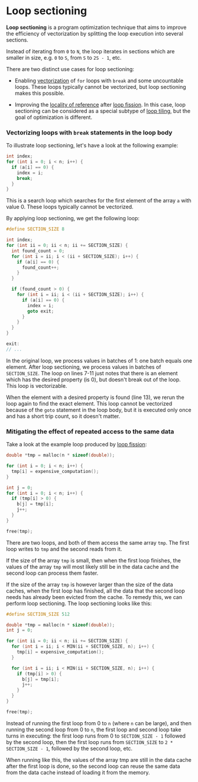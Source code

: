 # Loop sectioning

**Loop sectioning** is a program optimization technique that aims to improve the
efficiency of vectorization by splitting the loop execution into several
sections.

Instead of iterating from `0` to `N`, the loop iterates in sections which are
smaller in size, e.g. `0` to `S`, from `S` to `2S - 1`, etc.

There are two distinct use cases for loop sectioning:

* Enabling [vectorization](Vectorization.md) of `for` loops with
`break` and some uncountable loops. These loops typically cannot be vectorized,
but loop sectioning makes this possible.

* Improving the [locality of reference](Locality-of-reference.md)
after [loop fission](Loop-fission.md). In this case, loop sectioning
can be considered as a special subtype of
[loop tiling](Loop-tiling.md), but the goal of optimization is
different.

### Vectorizing loops with `break` statements in the loop body

To illustrate loop sectioning, let's have a look at the following example:

```c
int index;
for (int i = 0; i < n; i++) {
  if (a[i] == 0) {
    index = i;
    break;
  }
}
```

This is a search loop which searches for the first element of the array `a` with
value 0. These loops typically cannot be vectorized.

By applying loop sectioning, we get the following loop:

```c
#define SECTION_SIZE 8

int index;
for (int ii = 0; ii < n; ii += SECTION_SIZE) {
  int found_count = 0;
  for (int i = ii; i < (ii + SECTION_SIZE); i++) {
    if (a[i] == 0) {
      found_count++;
    }
  }

  if (found_count > 0) {
    for (int i = ii; i < (ii + SECTION_SIZE); i++) {
      if (a[i] == 0) {
        index = i;
        goto exit;
      }
    }
  }
}

exit:
// ...
```

In the original loop, we process values in batches of 1: one batch equals one
element. After loop sectioning, we process values in batches of `SECTION_SIZE`.
The loop on lines 7-11 just notes that there is an element which has the desired
property (is 0), but doesn't break out of the loop. This loop is vectorizable.

When the element with a desired property is found (line 13), we rerun the loop
again to find the exact element. This loop cannot be vectorized because of the
`goto` statement in the loop body, but it is executed only once and has a short
trip count, so it doesn't matter.

### Mitigating the effect of repeated access to the same data

Take a look at the example loop produced by
[loop fission](Loop-fission.md):

```c
double *tmp = malloc(n * sizeof(double));

for (int i = 0; i < n; i++) {
  tmp[i] = expensive_computation();
}

int j = 0;
for (int i = 0; i < n; i++) {
  if (tmp[i] > 0) {
    b[j] = tmp[i];
    j++;
  }
}

free(tmp);
```

There are two loops, and both of them access the same array `tmp`. The first
loop writes to `tmp` and the second reads from it.

If the size of the array `tmp` is small, then when the first loop finishes, the
values of the array `tmp` will most likely still be in the data cache and the
second loop can process them faster.

If the size of the array `tmp` is however larger than the size of the data
caches, when the first loop has finished, all the data that the second loop
needs has already been evicted from the cache. To remedy this, we can perform
loop sectioning. The loop sectioning looks like this:

```c
#define SECTION_SIZE 512

double *tmp = malloc(n * sizeof(double));
int j = 0;

for (int ii = 0; ii < n; ii += SECTION_SIZE) {
  for (int i = ii; i < MIN(ii + SECTION_SIZE, n); i++) {
    tmp[i] = expensive_computation();
  }

  for (int i = ii; i < MIN(ii + SECTION_SIZE, n); i++) {
    if (tmp[i] > 0) {
      b[j] = tmp[i];
      j++;
    }
  }
}

free(tmp);
```

Instead of running the first loop from 0 to `n` (where `n` can be large), and
then running the second loop from 0 to `n`, the first loop and second loop take
turns in executing: the first loop runs from 0 to `SECTION_SIZE - 1` followed by
the second loop, then the first loop runs from `SECTION_SIZE` to
`2 * SECTION_SIZE - 1`, followed by the second loop, etc.

When running like this, the values of the array tmp are still in the data cache
after the first loop is done, so the second loop can reuse the same data from
the data cache instead of loading it from the memory.
